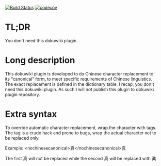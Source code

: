 [![Build Status](https://travis-ci.org/leeyc0/dokuwiki_plugin_canonicalchinese.svg?branch=master)](https://travis-ci.org/leeyc0/dokuwiki_plugin_canonicalchinese) [![codecov](https://codecov.io/gh/leeyc0/dokuwiki_plugin_canonicalchinese/branch/master/graph/badge.svg)](https://codecov.io/gh/leeyc0/dokuwiki_plugin_canonicalchinese)


# TL;DR
You don't need this dokuwiki plugin.

# Long description
This dokuwiki plugin is developed to do Chinese character replacement to its "canonical" form, to meet specific requirements of Chinese linguistics. The exact replacement is defined in the dictionary table. I recap, you don't need this dokuwiki plugin. As such I will not publish this plugin to dokuwiki plugin repository.

# Extra syntax
To override automatic character replacement, wrap the character with <nochinesecanonical></nochinesecanonical> tags. The tag is a crude hack and prone to bugs, wrap the actual character not to be replaced only.

Example:
&lt;nochinesecanonical&gt;真&lt;/nochinesecanonical&gt;真

The first 真 will not be replaced while the second 真 will be replaced with 眞

